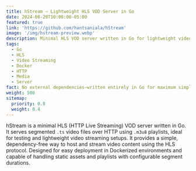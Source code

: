 ```yaml
---
title: hStream – Lightweight HLS VOD Server in Go
date: 2024-08-20T10:00:00-05:00
featured: true
link: 'https://github.com/hantsaniala/hStream'
image: '/img/hstream-preview.webp'
description: Minimal HLS VOD server written in Go for lightweight video streaming using `.m3u8` playlists and `.ts` segments.
tags:
  - Go
  - HLS
  - Video Streaming
  - Docker
  - HTTP
  - Media
  - Server
fact: No external dependencies—written entirely in Go for maximum simplicity.
weight: 500
sitemap:
  priority: 0.8
  weight: 0.4
---
```


hStream is a minimal HLS (HTTP Live Streaming) VOD server written in Go. It serves segmented `.ts` video files over HTTP using `.m3u8` playlists, ideal for testing and lightweight video streaming setups. It provides a simple, dependency-free way to host and stream video content using the HLS protocol. Designed for easy deployment in Dockerized environments and capable of handling static assets and playlists with configurable segment durations.
